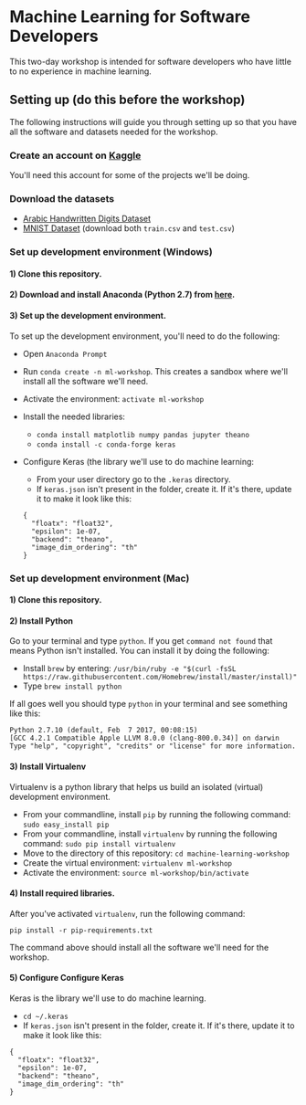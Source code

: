 # Machine Learning for Software Developers

This two-day workshop is intended for software developers who have little to no experience in machine learning.

## Setting up (do this before the workshop)

The following instructions will guide you through setting up so that you have all the software and datasets needed for the workshop.

### Create an account on [Kaggle](https://www.kaggle.com/)
You'll need this account for some of the projects we'll be doing.

### Download the datasets
- [Arabic Handwritten Digits Dataset](https://www.kaggle.com/mloey1/ahdd1)
- [MNIST Dataset](https://www.kaggle.com/c/digit-recognizer/data) (download both `train.csv` and `test.csv`)

### Set up development environment (Windows)

#### 1) Clone this repository.

#### 2) Download and install Anaconda (Python 2.7) from [here](https://www.continuum.io/downloads).

#### 3) Set up the development environment.
To set up the development environment, you'll need to do the following:
- Open `Anaconda Prompt`
- Run `conda create -n ml-workshop`. This creates a sandbox where we'll install all the software we'll need.
- Activate the environment: `activate ml-workshop`
- Install the needed libraries:
  * `conda install matplotlib numpy pandas jupyter theano`
  * `conda install -c conda-forge keras`
- Configure Keras (the library we'll use to do machine learning:
  * From your user directory go to the `.keras` directory.
  * If `keras.json` isn't present in the folder, create it. If it's there, update it to make it look like this:
  
  ```
  {
    "floatx": "float32",
    "epsilon": 1e-07,
    "backend": "theano",
    "image_dim_ordering": "th"
  }
  ```

### Set up development environment (Mac)

#### 1) Clone this repository.

#### 2) Install Python
Go to your terminal and type `python`. If you get `command not found` that means Python isn't installed. You can install it by doing the following:

- Install `brew` by entering: `/usr/bin/ruby -e "$(curl -fsSL https://raw.githubusercontent.com/Homebrew/install/master/install)"`
- Type `brew install python`

If all goes well you should type `python` in your terminal and see something like this:

```
Python 2.7.10 (default, Feb  7 2017, 00:08:15)
[GCC 4.2.1 Compatible Apple LLVM 8.0.0 (clang-800.0.34)] on darwin
Type "help", "copyright", "credits" or "license" for more information.
```

#### 3) Install Virtualenv
Virtualenv is a python library that helps us build an isolated (virtual) development environment.

- From your commandline, install `pip` by running the following command: `sudo easy_install pip`
- From your commandline, install `virtualenv` by running the following command: `sudo pip install virtualenv`
- Move to the directory of this repository: `cd machine-learning-workshop`
- Create the virtual environment: `virtualenv ml-workshop`
- Activate the environment: `source ml-workshop/bin/activate`

#### 4) Install required libraries.
After you've activated `virtualenv`, run the following command:

`pip install -r pip-requirements.txt`

The command above should install all the software we'll need for the workshop.

#### 5) Configure Configure Keras
Keras is the library we'll use to do machine learning.
  * `cd ~/.keras`
  * If `keras.json` isn't present in the folder, create it. If it's there, update it to make it look like this:
  
  ```
  {
    "floatx": "float32",
    "epsilon": 1e-07,
    "backend": "theano",
    "image_dim_ordering": "th"
  }
  ```
